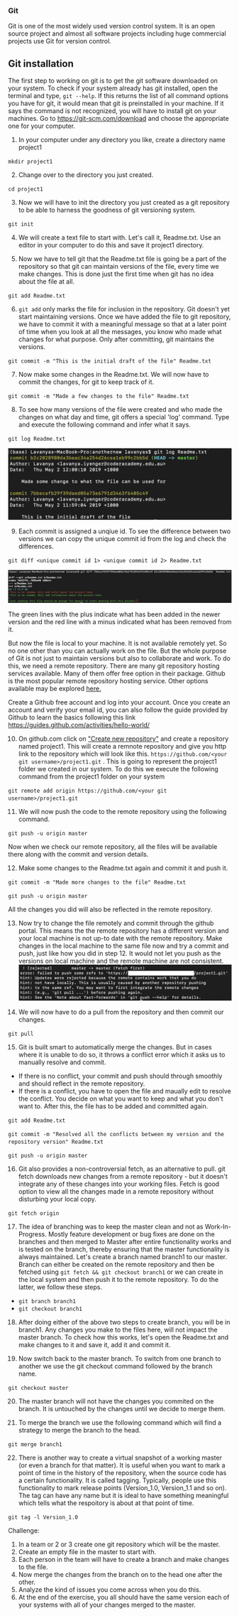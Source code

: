 ### Git
Git is one of the most widely used version control system. It is an open source project and almost all software projects including huge commercial projects use Git for version control.

## Git installation
The first step to working on git is to get the git software downloaded on your system. To check if your system already has git installed, open the terminal and type, `git --help`. If this returns the list of all command options you have for git, it would mean that git is preinstalled in your machine. If it says the command is not recognized, you will have to install git on your machines. 
Go to https://git-scm.com/download and choose the appropriate one for your computer. 

1. In your computer under any directory you like, create a directory name project1

`mkdir project1`

2. Change over to the directory you just created.

`cd project1`

3. Now we will have to init the directory you just created as a git repository to be able to harness the goodness of git versioning system.

`git init`

4. We will create a text file to start with. Let's call it, Readme.txt. Use an editor in your computer to do this and save it project1 directory. 

5. Now we have to tell git that the Readme.txt file is going be a part of the repository so that git can maintain versions of the file, every time we make changes. This is done just the first time when git has no idea about the file at all. 

`git add Readme.txt`

6. `git add` only marks the file for inclusion in the repository. Git doesn't yet start maintaining versions. Once we have added the file to git repository, we have to commit it with a meaningful message so that at a later point of time when you look at all the messages, you know who made what changes for what purpose. Only after committing, git maintains the versions. 

`git commit -m "This is the initial draft of the file" Readme.txt`

7. Now make some changes in the Readme.txt. We will now have to commit the changes, for git to keep track of it.

`git commit -m "Made a few changes to the file" Readme.txt`

8. To see how many versions of the file were created and who made the changes on what day and time, git offers a special 'log' command. Type and execute the following command and infer what it says.

`git log Readme.txt`

![GitLog](gitlog.png)

9. Each commit is assigned a unqiue id. To see the difference between two versions we can copy the unique commit id from the log and check the differences. 

`git diff <unique commit id 1> <unique commit id 2> Readme.txt`

![Gitdiff](gitdiff.png)

   The green lines with the plus indicate what has been added in the newer version and the red line with a minus indicated what has been removed from it.

   But now the file is local to your machine. It is not available remotely yet. So no one other than you can actually work on the file. But the whole purpose of Git is not just to maintain versions but also to collaborate and work. To do this, we need a remote repository. There are many git repository hosting services available. Many of them offer free option in their package. Github is the most popular remote repository hosting service. Other options available may be explored [here.](https://itsfoss.com/github-alternatives/)

   Create a Github free account and log into your account. Once you create an account and verify your email id, you can also follow the guide provided by Github to learn the basics following this link https://guides.github.com/activities/hello-world/

10. On github.com click on ["Create new repository"](https://github.com/new) and create a repository named project1. This will create a remnote repository and give you http link to the repository which will look like this. `https://github.com/<your git username>/project1.git` . This is going to represent the project1 folder we created in our system. To do this we execute the following command from the project1 folder on your system

`git remote add origin https://github.com/<your git username>/project1.git`

11. We will now push the code to the remote repository using the following command.

`git push -u origin master`

   Now when we check our remote repository, all the files will be available there along with the commit and version details.

12. Make some changes to the Readme.txt again and commit it and push it. 

`git commit -m "Made more changes to the file" Readme.txt`

`git push -u origin master`

   All the changes you did will also be reflected in the remote repository. 

13. Now try to change the file remotely and commit through the github portal. This means the the remote repository has a different version and your local machine is not up-to date with the remote repository. Make changes in the local machine to the same file now and try a commit and push, just like how you did in step 12. It would not let you push as the versions on local machine and the remote machine are not consistent.
![GitPushFail](gitpushfail.png)

14. We will now have to do a pull from the repository and then commit our changes. 

`git pull`

15. Git is built smart to automatically merge the changes. But in cases where it is unable to do so, it throws a conflict error which it asks us to manually resolve and commit. 

   * If there is no conflict, your commit and push should through smoothly and should reflect in the remote repository.
   * If there is a conflict, you have to open the file and maually edit to resolve the conflict. You decide on what you want to keep and what you don't want to. After this, the file has to be added and committed again. 

   `git add Readme.txt`
   
   `git commit -m "Resolved all the conflicts between my version and the repository version" Readme.txt`

   `git push -u origin master`

 16. Git also provides a non-controversial fetch, as an alternative to pull. git fetch downloads new changes from a remote repository - but it doesn't integrate any of these changes into your working files. Fetch is good option to view all the changes made in a remote repository without disturbing your local copy.

`git fetch origin`

17. The idea of branching was to keep the master clean and not as Work-In-Progress. Mostly feature development or bug fixes are done on the branches and then merged to Master after entire functionality works and is tested on the branch, thereby ensuring that the master functionality is always maintained.
Let's create a branch named branch1 to our master. Branch can either be created on the remote repository and then be fetched using `git fetch && git checkout branch1` or we can create in the local system and then push it to the remote repository. To do the latter, we follow these steps.
* `git branch branch1`
* `git checkout branch1`

18. After doing either of the above two steps to create branch, you will be in branch1. Any changes you make to the files here, will not impact the master branch. To check how this works, let's open the Readme.txt and make changes to it and save it, add it and commit it.


19. Now switch back to the master branch. To switch from one branch to another we use the git checkout command followed by the branch name.

`git checkout master`

20. The master branch will not have the changes you commited on the branch. It is untouched by the changes until we decide to merge them. 

21. To merge the branch we use the following command which will find a strategy to merge the branch to the head. 

`git merge branch1`

22. There is another way to create a virtual snapshot of a working master (or even a branch for that matter). It is useful when you want to mark a point of time in the history of the repository, when the source code has a certain functionality. It is called tagging. Typically, people use this functionality to mark release points (Version_1.0, Version_1.1 and so on). The tag can have any name but it is ideal to have something meaningful which tells what the respoitory is about at that point of time. 

`git tag -l Version_1.0`

Challenge:
1. In a team or 2 or 3 create one git repository which will be the master.
2. Create an empty file in the master to start with.
3. Each person in the team will have to create a branch and make changes to the file. 
4. Now merge the changes from the branch on to the head one after the other. 
5. Analyze the kind of issues you come across when you do this. 
6. At the end of the exercise, you all should have the same version each of your systems with all of your changes merged to the master.















